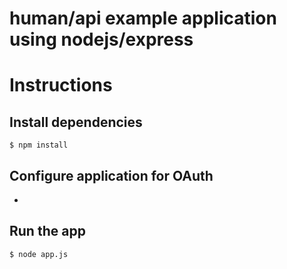 human/api example application using nodejs/express
==================================================

# Instructions

## Install dependencies

    $ npm install

## Configure application for OAuth

  * 

## Run the app

    $ node app.js